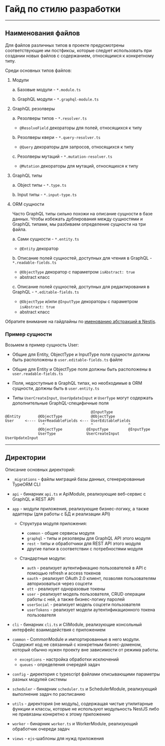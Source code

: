 # Гайд по стилю разработки

---

## Наименования файлов

Для файлов различных типов в проекте предусмотрены соответствующие им постфиксы, которые следует использовать при создании новых файлов с содержанием, относящимся к конкретному типу.

Среди основных типов файлов:

1. Модули

   a. Базовые модули - `*.module.ts`

   b. GraphQL модули - `*.graphql-module.ts`

2. GraphQL резолверы

   a. Резолверы типов - `*.resolver.ts`

    * `@ResolveField` декораторы для полей, относящихся к типу

   b. Резолверы квери - `*.query-resolver.ts`

    * `@Query` декораторы для запросов, относящихся к типу

   с. Резолверы мутаций - `*.mutation-resolver.ts`

    * `@Mutation` декораторы для мутаций, относящихся к типу

3. GraphQL типы

   a. Object типы - `*.type.ts`

   b. Input типы - `*.input-type.ts`

4. ORM сущности

   Часто GraphQL типы сильно похожи на описание сущности в базе данных.
   Чтобы избежать дублирования между сущностями и GraphQL типами, мы разбиваем определение сущности на три файла.

   a. Сами сущности - `*.entity.ts`

    * `@Entity` декоратор

   b. Описание полей сущностей, доступных для чтения в GraphQL - `*.readable-fields.ts`

    * `@ObjectType` декоратор с параметром `isAbstract: true`
    * abstract класс

   с. Описание полей сущностей, доступных для редактирования в GraphQL - `*.editable-fields.ts`

    * `@ObjectType` и/или `@InputType` декораторы с параметром `isAbstract: true`
    * abstract класс

Обратите внимание на гайдлайны по [именованию абстракций в Nestjs](https://gitlab.com/proscom/guide/-/blob/master/nestjs/naming.md).

### Пример сущности

Возьмем в пример сущность User:

* Общие для Entity, ObjectType и InputType поля сущности должны быть расположены в `user.editable-fields.ts` файле

* Общие для Entity и ObjectType поля должны быть расположены в `user.readable-fields.ts`

* Поля, недоступные в GraphQL типах, но необходимые в ORM сущности, должны быть в `user.entity.ts`

* Типы `UserCreateInput`, `UserUpdateInput` и `UserType` могут содержать дополнительные GraphQL-специфичные поля

```
                                       @InputType
@Entity        @ObjectType             @ObjectType
User     <---- UserReadableFields <--- UserEditableFields
                 ^                     ^                ^
               @ObjectType           @InputType         @InputType
               UserType              UserCreateInput    UserUpdateInput
```

---

## Директории

Описание основных директорий:

- `_migrations` - файлы миграций базы данных, сгенерированные TypeORM CLI

- `api` - бинарник `api.ts` и ApiModule, реализующие веб-сервис с GraphQL и REST API

- `app` - модули приложения, реализующие бизнес-логику, а также адаптеры (для работы с БД и реализации API)

    - Структура модуля приложения:
        - `common` - общие сервисы модуля
        - `graphql` - типы и резолверы для GraphQL API этого модуля
        - `rest` - типы и обработчики для REST API этого модуля
        - другие папки в соответствии с потребностями модуля

    - Стандартные модули:
        - `auth` - реализует аутентификацию пользователей в API с помощью refresh и access токенов
        - `oauth` - реализует OAuth 2.0 клиент, позволяя пользователям авторизоваться через соцсети
        - `ott` - реализует одноразовые токены
        - `user` - реализует модель пользователя, CRUD операции работы с ней, а также бизнес-логику паролей
        - `userSocial` - реализует модель соцсети пользователя
        - `userTokens` - реализует модели аутентификационного токена пользователя

- `cli` - бинарник `cli.ts` и CliModule, реализующие консольный интерфейс взаимодействия с приложением

- `common` - CommonModule и импортированные в него модули.
    Содержит код не связанный с конкретным бизнес-доменом, который обычно нужен проекту вне зависимости от режима работы.
   
    - `exceptions` - настройка обработки исключений
    - `queues` - определения очередей задач

- `config` - директория с typescript файлами описывающими параметры разных модулей системы

- `scheduler` - бинарник `scheduler.ts` и SchedulerModule, реализующий выполнение задач по расписанию

- `utils` - директория (не модуль), содержащая чистые утилитарные функции и классы, которые не используют модульность NestJS либо не привязаны конкретно к этому приложению

- `worker` - бинарник `worker.ts` и WorkerModule, реализующий обработчик очереди задач 

- `views` - `ejs`-шаблоны для нужд приложения 
